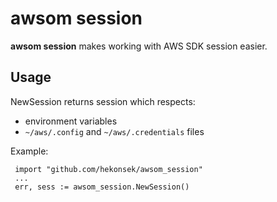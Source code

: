 # awsom session

**awsom session** makes working with AWS SDK session easier.

## Usage

 NewSession returns session which respects:
 - environment variables
 - `~/aws/.config` and `~/aws/.credentials` files

 Example:

     import "github.com/hekonsek/awsom_session"
     ...
     err, sess := awsom_session.NewSession()